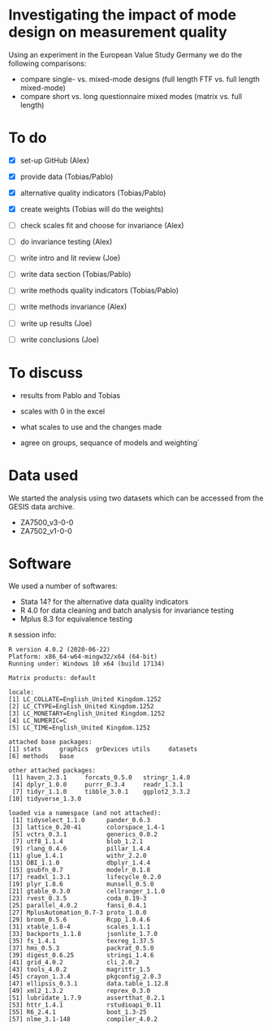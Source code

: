 # Investigating the impact of mode design on measurement quality

Using an experiment in the European Value Study Germany we do the following comparisons:
- compare single- vs. mixed-mode designs (full length FTF vs. full length mixed-mode)
- compare short vs. long questionnaire mixed modes (matrix vs. full length)


# To do

- [x] set-up GitHub (Alex)
- [x] provide data (Tobias/Pablo)
- [x] alternative quality indicators (Tobias/Pablo)
- [x] create weights (Tobias will do the weights)
- [ ] check scales fit and choose for invariance (Alex)
- [ ] do invariance testing (Alex)
- [ ] write intro and lit review (Joe)
- [ ] write data section (Tobias/Pablo)
- [ ] write methods quality indicators (Tobias/Pablo)
- [ ] write methods invariance (Alex)
- [ ] write up results (Joe)
- [ ] write conclusions (Joe)






# To discuss

- results from Pablo and Tobias
        
- scales with 0 in the excel
- what scales to use and the changes made
- agree on groups, sequance of models and weighting`

# Data used

We started the analysis using two datasets which can be accessed from the GESIS data archive.

- ZA7500_v3-0-0
- ZA7502_v1-0-0

# Software

We used a number of softwares:

- Stata 14? for the alternative data quality indicators
- R 4.0 for data cleaning and batch analysis for invariance testing
- Mplus 8.3 for equivalence testing

`R` session info:

```
R version 4.0.2 (2020-06-22)
Platform: x86_64-w64-mingw32/x64 (64-bit)
Running under: Windows 10 x64 (build 17134)

Matrix products: default

locale:
[1] LC_COLLATE=English_United Kingdom.1252 
[2] LC_CTYPE=English_United Kingdom.1252   
[3] LC_MONETARY=English_United Kingdom.1252
[4] LC_NUMERIC=C                           
[5] LC_TIME=English_United Kingdom.1252    

attached base packages:
[1] stats     graphics  grDevices utils     datasets 
[6] methods   base     

other attached packages:
 [1] haven_2.3.1     forcats_0.5.0   stringr_1.4.0  
 [4] dplyr_1.0.0     purrr_0.3.4     readr_1.3.1    
 [7] tidyr_1.1.0     tibble_3.0.1    ggplot2_3.3.2  
[10] tidyverse_1.3.0

loaded via a namespace (and not attached):
 [1] tidyselect_1.1.0      pander_0.6.3         
 [3] lattice_0.20-41       colorspace_1.4-1     
 [5] vctrs_0.3.1           generics_0.0.2       
 [7] utf8_1.1.4            blob_1.2.1           
 [9] rlang_0.4.6           pillar_1.4.4         
[11] glue_1.4.1            withr_2.2.0          
[13] DBI_1.1.0             dbplyr_1.4.4         
[15] gsubfn_0.7            modelr_0.1.8         
[17] readxl_1.3.1          lifecycle_0.2.0      
[19] plyr_1.8.6            munsell_0.5.0        
[21] gtable_0.3.0          cellranger_1.1.0     
[23] rvest_0.3.5           coda_0.19-3          
[25] parallel_4.0.2        fansi_0.4.1          
[27] MplusAutomation_0.7-3 proto_1.0.0          
[29] broom_0.5.6           Rcpp_1.0.4.6         
[31] xtable_1.8-4          scales_1.1.1         
[33] backports_1.1.8       jsonlite_1.7.0       
[35] fs_1.4.1              texreg_1.37.5        
[37] hms_0.5.3             packrat_0.5.0        
[39] digest_0.6.25         stringi_1.4.6        
[41] grid_4.0.2            cli_2.0.2            
[43] tools_4.0.2           magrittr_1.5         
[45] crayon_1.3.4          pkgconfig_2.0.3      
[47] ellipsis_0.3.1        data.table_1.12.8    
[49] xml2_1.3.2            reprex_0.3.0         
[51] lubridate_1.7.9       assertthat_0.2.1     
[53] httr_1.4.1            rstudioapi_0.11      
[55] R6_2.4.1              boot_1.3-25          
[57] nlme_3.1-148          compiler_4.0.2 

```
